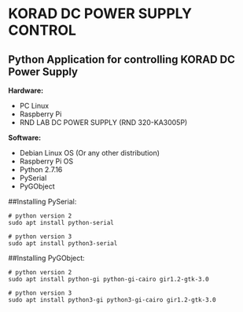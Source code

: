 # KORAD DC POWER SUPPLY CONTROL
## Python Application for controlling KORAD DC Power Supply 

**Hardware:**
- PC Linux
- Raspberry Pi
- RND LAB DC POWER SUPPLY
  (RND 320-KA3005P)

**Software:**
- Debian Linux OS
  (Or any other distribution)
- Raspberry Pi OS
- Python 2.7.16
- PySerial
- PyGObject

##Installing PySerial:
```
# python version 2
sudo apt install python-serial

# python version 3
sudo apt install python3-serial
```
##Installing PyGObject:
```
# python version 2
sudo apt install python-gi python-gi-cairo gir1.2-gtk-3.0

# python version 3
sudo apt install python3-gi python3-gi-cairo gir1.2-gtk-3.0
```
